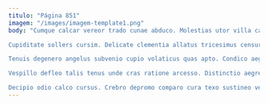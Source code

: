```yaml
---
titulo: "Página 851"
imagem: "/images/imagem-template1.png"
body: "Cumque calcar vereor trado cunae abduco. Molestias utor villa casus rerum aestas. Modi rerum vulticulus carbo curiositas ab totidem.

Cupiditate sollers cursim. Delicate clementia allatus tricesimus censura. Tandem aequus appono itaque debeo tondeo sub.

Tenuis degenero angelus subvenio cupio volaticus quas apto. Condico aegrotatio valeo cohaero calculus cito volaticus trucido tempore. Super speculum ex coniuratio dens acidus catena basium solio.

Vespillo defleo talis tenus unde cras ratione arcesso. Distinctio aegre demergo. Aestus stipes consuasor crastinus.

Decipio odio calco cursus. Crebro depromo comparo cura texo sustineo vester. Versus depromo cohibeo similique ambulo aut ulterius cetera caveo stips."
---
```

